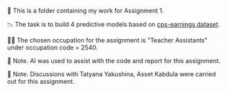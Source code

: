 📁 This is a folder containing my work for Assignment 1.

📉 The task is to build 4 predictive models based on [cps-earnings dataset](https://osf.io/g8p9j/).

👩‍🏫 The chosen occupation for the assignment is "Teacher Assistants" under occupation code = 2540.

🤖 Note. AI was used to assist with the code and report for this assignment.

🤝 Note. Discussions with Tatyana Yakushina, Asset Kabdula were carried out for this assignment.
